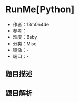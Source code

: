 # RunMe\[Python\]

- 作者：13m0n4de
- 参考：-
- 难度：Baby
- 分类：Misc
- 镜像：-
- 端口：-

## 题目描述

<description>

## 题目解析

<analysis>
